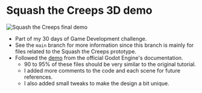 # Squash the Creeps 3D demo

![Squash the Creeps final demo](https://docs.godotengine.org/en/stable/_images/squash-the-creeps-final.gif "Squash the Creeps final demo game")

- Part of my 30 days of Game Development challenge.
- See the `main` branch for more information since this branch is mainly for files related to the Squash the Creeps prototype.
- Followed the [demo](https://docs.godotengine.org/en/stable/getting_started/first_3d_game/index.html) from the official Godot Engine's documentation.
  - 90 to 95% of these files should be very similar to the original tutorial.
  - I added more comments to the code and each scene for future references.
  - I also added small tweaks to make the design a bit unique.
